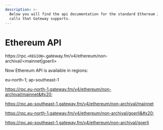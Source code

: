 ```yaml
---
description: >-
  Below you will find the api documentation for the standard Ethereum JSON-RPC
  calls that Gateway supports.
---
```


# Ethereum API

https://rpc.`<REGION>`.gateway.fm/v4/ethereum/non-archival/\<mainnet|goerli>

Now Ethereum API is available in regions:

eu-north-1; ap-southeast-1

https://rpc.eu-north-1.gateway.fm/v4/ethereum/non-archival/mainnet&#x20;

https://rpc.ap-southeast-1.gateway.fm/v4/ethereum/non-archival/mainnet

https://rpc.eu-north-1.gateway.fm/v4/ethereum/non-archival/goerli&#x20;

https://rpc.ap-southeast-1.gateway.fm/v4/ethereum/non-archival/goerli
